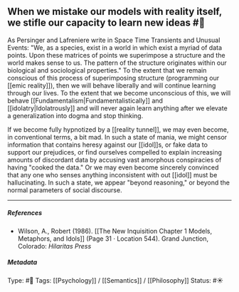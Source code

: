 ## When we mistake our models with reality itself, we stifle our capacity to learn new ideas #🧠 

As Persinger and Lafreniere write in Space Time Transients and Unusual Events: "We, as a species, exist in a world in which exist a myriad of data points. Upon these matrices of points we superimpose a structure and the world makes sense to us. The pattern of the structure originates within our biological and sociological properties." To the extent that we remain conscious of this process of superimposing structure (programming our [[emic reality]]), then we will behave liberally and will continue learning through our lives. To the extent that we become unconscious of this, we will behave [[Fundamentalism|Fundamentalistically]] and [[idolatry|Idolatrously]] and will never again learn anything after we elevate a generalization into dogma and stop thinking. 

If we become fully hypnotized by a [[reality tunnel]], we may even become, in conventional terms, a bit mad. In such a state of mania, we might censor information that contains heresy against our [[idol]]s, or fake data to support our prejudices, or find ourselves compelled to explain increasing amounts of discordant data by accusing vast amorphous conspiracies of having "cooked the data." Or we may even become sincerely convinced that any one who senses anything inconsistent with out [[idol]] must be hallucinating. In such a state, we appear "beyond reasoning," or beyond the normal parameters of social discourse. 

___

##### References

- Wilson, A., Robert (1986). [[The New Inquisition Chapter 1 Models, Metaphors, and Idols]] (Page 31 · Location 544). Grand Junction, Colorado: _Hilaritas Press_

##### Metadata

Type: #🔴 
Tags: [[Psychology]] / [[Semantics]] / [[Philosophy]] 
Status: #☀️ 

